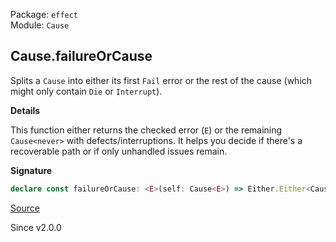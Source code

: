 Package: `effect`<br />
Module: `Cause`<br />

## Cause.failureOrCause

Splits a `Cause` into either its first `Fail` error or the rest of the cause
(which might only contain `Die` or `Interrupt`).

**Details**

This function either returns the checked error (`E`) or the remaining
`Cause<never>` with defects/interruptions. It helps you decide if there's a
recoverable path or if only unhandled issues remain.

**Signature**

```ts
declare const failureOrCause: <E>(self: Cause<E>) => Either.Either<Cause<never>, E>
```

[Source](https://github.com/Effect-TS/effect/tree/main/packages/effect/src/Cause.ts#L874)

Since v2.0.0
